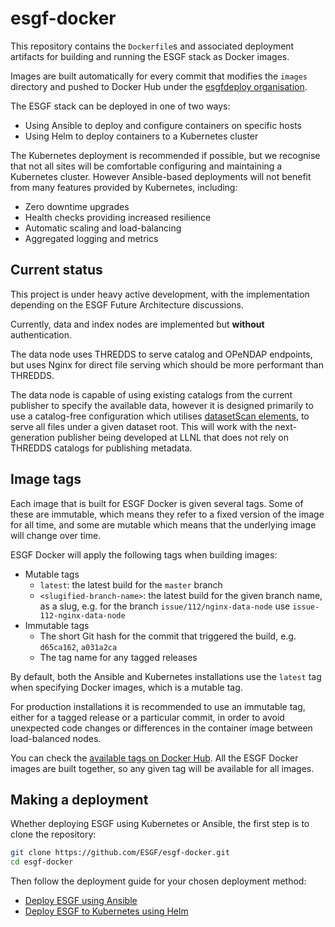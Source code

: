 # esgf-docker

This repository contains the `Dockerfile`s and associated deployment artifacts for building
and running the ESGF stack as Docker images.

Images are built automatically for every commit that modifies the `images` directory and pushed
to Docker Hub under the [esgfdeploy organisation](https://hub.docker.com/u/esgfdeploy).

The ESGF stack can be deployed in one of two ways:

  * Using Ansible to deploy and configure containers on specific hosts
  * Using Helm to deploy containers to a Kubernetes cluster

The Kubernetes deployment is recommended if possible, but we recognise that not all sites will
be comfortable configuring and maintaining a Kubernetes cluster. However Ansible-based deployments
will not benefit from many features provided by Kubernetes, including:

  * Zero downtime upgrades
  * Health checks providing increased resilience
  * Automatic scaling and load-balancing
  * Aggregated logging and metrics

## Current status

This project is under heavy active development, with the implementation depending on the ESGF
Future Architecture discussions.

Currently, data and index nodes are implemented but **without** authentication.

The data node uses THREDDS to serve catalog and OPeNDAP endpoints, but uses Nginx for direct file
serving which should be more performant than THREDDS.

The data node is capable of using existing catalogs from the current publisher to specify the
available data, however it is designed primarily to use a catalog-free configuration which utilises
[datasetScan elements](https://www.unidata.ucar.edu/software/tds/current/reference/DatasetScan.html),
to serve all files under a given dataset root. This will work with the next-generation publisher
being developed at LLNL that does not rely on THREDDS catalogs for publishing metadata.

## Image tags

Each image that is built for ESGF Docker is given several tags. Some of these are immutable, which
means they refer to a fixed version of the image for all time, and some are mutable which means
that the underlying image will change over time.

ESGF Docker will apply the following tags when building images:

  * Mutable tags
    * `latest`: the latest build for the `master` branch
    * `<slugified-branch-name>`: the latest build for the given branch name, as a slug, e.g.
      for the branch `issue/112/nginx-data-node` use `issue-112-nginx-data-node`
  * Immutable tags
    * The short Git hash for the commit that triggered the build, e.g. `d65ca162`, `a031a2ca`
    * The tag name for any tagged releases

By default, both the Ansible and Kubernetes installations use the `latest` tag when specifying
Docker images, which is a mutable tag.

For production installations it is recommended to use an immutable tag, either for a tagged
release or a particular commit, in order to avoid unexpected code changes or differences in
the container image between load-balanced nodes.

You can check the [available tags on Docker Hub](https://hub.docker.com/r/esgfdeploy/thredds/tags).
All the ESGF Docker images are built together, so any given tag will be available for all images.

## Making a deployment

Whether deploying ESGF using Kubernetes or Ansible, the first step is to clone the repository:

```sh
git clone https://github.com/ESGF/esgf-docker.git
cd esgf-docker
```

Then follow the deployment guide for your chosen deployment method:

  * [Deploy ESGF using Ansible](./docs/deploy-ansible.md)
  * [Deploy ESGF to Kubernetes using Helm](./docs/kubernetes/deploy.md)
